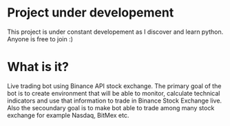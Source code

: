 # Project under developement
This project is under constant developement as I discover and learn python. Anyone is free to join :)

# What is it?
Live trading bot using Binance API stock exchange. The primary goal of the bot is to create environment that will be able to monitor, calculate technical indicators and use that information to trade in Binance Stock Exchange live. Also the secoundary goal is to make bot able to trade among many stock exchange for example Nasdaq, BitMex etc.
